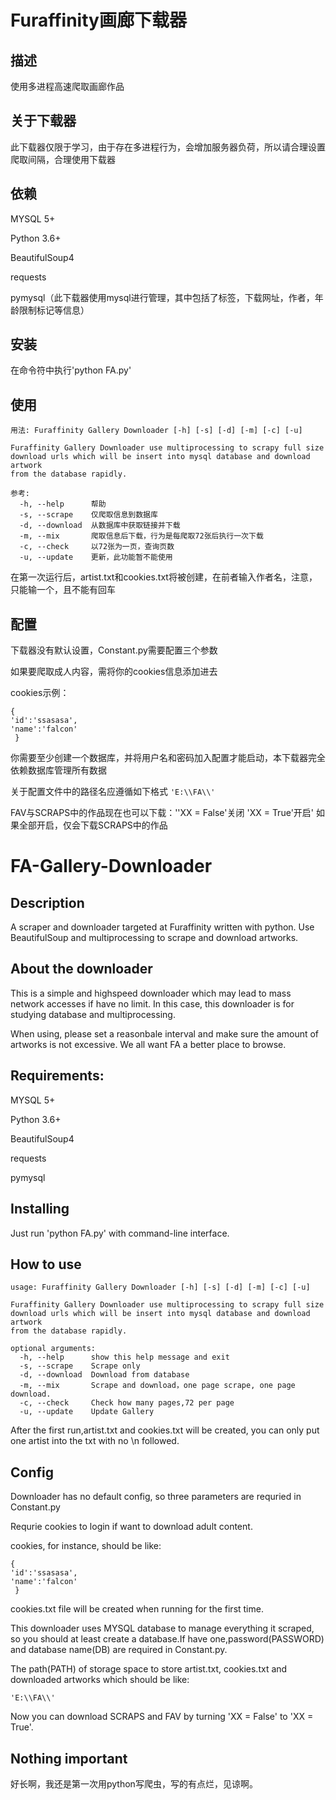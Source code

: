 # Furaffinity画廊下载器
## 描述
使用多进程高速爬取画廊作品

## 关于下载器
此下载器仅限于学习，由于存在多进程行为，会增加服务器负荷，所以请合理设置爬取间隔，合理使用下载器
## 依赖
MYSQL 5+

Python 3.6+

BeautifulSoup4

requests

pymysql（此下载器使用mysql进行管理，其中包括了标签，下载网址，作者，年龄限制标记等信息）

## 安装
在命令符中执行'python FA.py'

## 使用
```
用法: Furaffinity Gallery Downloader [-h] [-s] [-d] [-m] [-c] [-u]

Furaffinity Gallery Downloader use multiprocessing to scrapy full size
download urls which will be insert into mysql database and download artwork
from the database rapidly.

参考:
  -h, --help      帮助
  -s, --scrape    仅爬取信息到数据库
  -d, --download  从数据库中获取链接并下载
  -m, --mix       爬取信息后下载，行为是每爬取72张后执行一次下载
  -c, --check     以72张为一页，查询页数
  -u, --update    更新，此功能暂不能使用
  ```

在第一次运行后，artist.txt和cookies.txt将被创建，在前者输入作者名，注意，只能输一个，且不能有回车
## 配置
下载器没有默认设置，Constant.py需要配置三个参数

如果要爬取成人内容，需将你的cookies信息添加进去

cookies示例：
```
{
'id':'ssasasa',
'name':'falcon'
 }
 ```
 你需要至少创建一个数据库，并将用户名和密码加入配置才能启动，本下载器完全依赖数据库管理所有数据

 关于配置文件中的路径名应遵循如下格式
 ```'E:\\FA\\'```

FAV与SCRAPS中的作品现在也可以下载：''XX = False'关闭 'XX = True'开启' 如果全部开启，仅会下载SCRAPS中的作品
# FA-Gallery-Downloader
## Description
A scraper and downloader targeted at Furaffinity written with python. Use BeautifulSoup and multiprocessing to scrape and download artworks.

## About the downloader
This is a simple and highspeed downloader which may lead to mass network accesses if have no limit. In this case, this downloader is for studying database and multiprocessing.

When using, please set a reasonbale interval and make sure the amount of artworks is not excessive. We all want FA a better place to browse.

## Requirements:
MYSQL 5+

Python 3.6+

BeautifulSoup4

requests

pymysql

## Installing
Just run 'python FA.py' with command-line interface.

## How to use
```
usage: Furaffinity Gallery Downloader [-h] [-s] [-d] [-m] [-c] [-u]

Furaffinity Gallery Downloader use multiprocessing to scrapy full size
download urls which will be insert into mysql database and download artwork
from the database rapidly.

optional arguments:
  -h, --help      show this help message and exit
  -s, --scrape    Scrape only
  -d, --download  Download from database
  -m, --mix       Scrape and download，one page scrape, one page download.
  -c, --check     Check how many pages,72 per page
  -u, --update    Update Gallery
  ```

After the first run,artist.txt and cookies.txt will be created, you can only put one artist into the txt with no \n followed.

## Config
Downloader has no default config, so three parameters are requried in Constant.py

Requrie cookies to login if want to download adult content.

cookies, for instance, should be like:
```
{
'id':'ssasasa',
'name':'falcon'
 }
 ```
 
 cookies.txt file will be created when running for the first time.
 
 This downloader uses MYSQL database to manage everything it scraped, so you should at least create a database.If have one,password(PASSWORD) and database name(DB) are required in Constant.py.
 
 The path(PATH) of storage space to store artist.txt, cookies.txt and downloaded artworks which should be like:
 
 ```'E:\\FA\\'```
 
 Now you can download SCRAPS and FAV by turning 'XX = False' to 'XX = True'.

## Nothing important
好长啊，我还是第一次用python写爬虫，写的有点烂，见谅啊。
